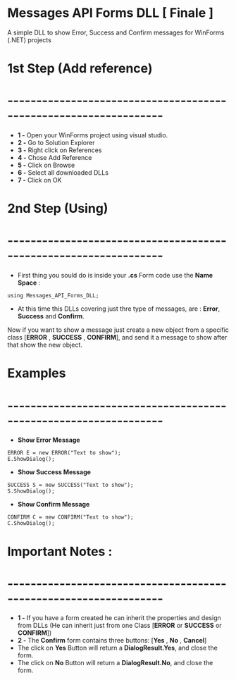 # Messages API Forms DLL [ Finale ]
A simple DLL to show Error, Success and Confirm messages for WinForms (.NET) projects


# 1st Step (Add reference)
# -----------------------------------------------------------------
- **1 -** Open your WinForms project using visual studio.
- **2 -** Go to Solution Explorer
- **3 -** Right click on References
- **4 -** Chose Add Reference
- **5 -** Click on Browse
- **6 -** Select all downloaded DLLs
- **7 -** Click on OK

# 2nd Step (Using)
# -----------------------------------------------------------------
- First thing you sould do is inside your **.cs** Form code use the **Name Space** :  

```
using Messages_API_Forms_DLL;
```

- At this time this DLLs covering just thre type of messages, are : **Error**, **Success** and **Confirm**.

Now if you want to show a message just create a new object from a specific class [**ERROR** , **SUCCESS** , **CONFIRM**], and send it a message to show after that show the new object.

# Examples
# -----------------------------------------------------------------
- **Show Error Message**
```
ERROR E = new ERROR("Text to show");
E.ShowDialog();
```

- **Show Success Message**
```
SUCCESS S = new SUCCESS("Text to show");
S.ShowDialog();
```

- **Show Confirm Message**
```
CONFIRM C = new CONFIRM("Text to show");
C.ShowDialog();
```

# Important Notes :
# -----------------------------------------------------------------
- **1 -** If you have a form created he can inherit the properties and design from DLLs (He can inherit just from one Class [**ERROR** or **SUCCESS** or **CONFIRM**])
- **2 -** The **Confirm** form contains three buttons: [**Yes** , **No** , **Cancel**]
- The click on **Yes** Button will return a **DialogResult.Yes**, and close the form.
- The click on **No** Button will return a **DialogResult.No**, and close the form.


